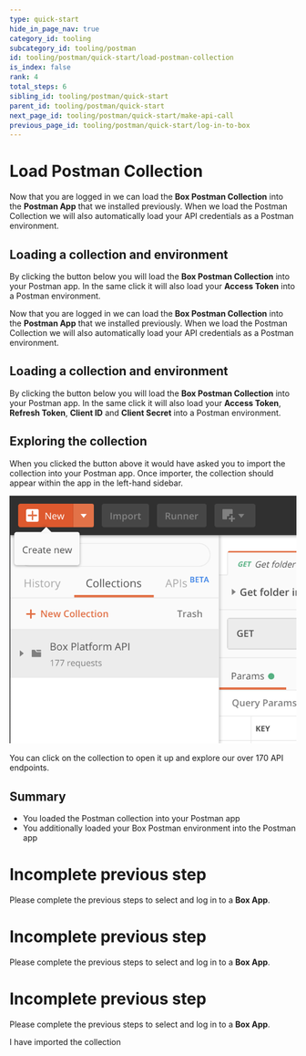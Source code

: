 ```yaml
---
type: quick-start
hide_in_page_nav: true
category_id: tooling
subcategory_id: tooling/postman
id: tooling/postman/quick-start/load-postman-collection
is_index: false
rank: 4
total_steps: 6
sibling_id: tooling/postman/quick-start
parent_id: tooling/postman/quick-start
next_page_id: tooling/postman/quick-start/make-api-call
previous_page_id: tooling/postman/quick-start/log-in-to-box
---
```


<!-- alex disable postman-postwoman -->

# Load Postman Collection

<LoggedIn>

Now that you are logged in we can load the **Box Postman Collection** into the
**Postman App** that we installed previously. When we load the Postman
Collection we will also automatically load your API credentials as a Postman
environment. 

## Loading a collection and environment

By clicking the button below you will load the **Box Postman
Collection** into your Postman app. In the same click it will also load your
**Access Token** into a Postman environment.

<Trigger option='postman_collection_downloaded' value='true'>

<Postman id='62d85bbca8bf7bd5a48b' >

</Postman>

</Trigger>

</LoggedIn>

<LoggedIn id='postman_credentials'>

Now that you are logged in we can load the **Box Postman Collection** into the
**Postman App** that we installed previously. When we load the Postman
Collection we will also automatically load your API credentials as a Postman
environment. 

## Loading a collection and environment

By clicking the button below you will load the **Box Postman
Collection** into your Postman app. In the same click it will also load your
**Access Token**, **Refresh Token**, **Client ID** and **Client Secret** into
a Postman environment.

<Trigger option='postman_collection_downloaded' value='true'>

<Postman id='62d85bbca8bf7bd5a48b' env='postman_credentials' >

</Postman>

</Trigger>

</LoggedIn>

<Choice option='postman_collection_downloaded' value='true' color='none'>

## Exploring the collection

When you clicked the button above it would have asked you to import the
collection into your Postman app. Once importer, the collection should appear
within the app in the left-hand sidebar.

<ImageFrame border center shadow>

![Box collection in Postman app](./collection-in-postman.png)

</ImageFrame>

You can click on the collection to open it up and explore our over 170 API
endpoints.

## Summary

* You loaded the Postman collection into your Postman app
* You additionally loaded your Box Postman environment into the Postman app

</Choice>

<Choice option='postman.app_type' value='use_box' color='none'>

<LoggedIn reverse>

<Message danger>

# Incomplete previous step

Please complete the previous steps to select and log in to a **Box App**.

</Message>

</LoggedIn>

</Choice>

<Choice option='postman.app_type' value='use_own' color='none'>

<LoggedIn id='postman_credentials' reverse>

<Message danger>

# Incomplete previous step

Please complete the previous steps to select and log in to a **Box App**.

</Message>

</LoggedIn>

</Choice>

<Choice option='postman.app_type' unset color='none'>

<LoggedIn id='postman_credentials' reverse>

<Message danger>

# Incomplete previous step

Please complete the previous steps to select and log in to a **Box App**.

</Message>

</LoggedIn>

</Choice>

<Observe option='postman_collection_downloaded' value='true'>

<Next>

I have imported the collection

</Next>

</Observe>
